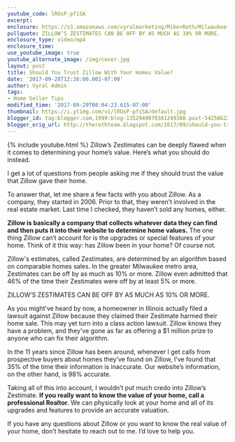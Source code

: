 ```yaml
---
youtube_code: lROsP-pfiSA
excerpt:
enclosure: https://s3.amazonaws.com/vyralmarketing/Mike+Roth/Milwaukee+Real+Estate-+Should+You+Trust+Zillow+With+Your+Homes+Value%253F.mp4
pullquote: ZILLOW’S ZESTIMATES CAN BE OFF BY AS MUCH AS 10% OR MORE.
enclosure_type: video/mp4
enclosure_time:
use_youtube_image: true
youtube_alternate_image: /img/cover.jpg
layout: post
title: Should You Trust Zillow With Your Homes Value?
date: '2017-09-28T12:38:00.002-07:00'
author: Vyral Admin
tags:
- Home Seller Tips
modified_time: '2017-09-29T08:04:23.615-07:00'
thumbnail: https://i.ytimg.com/vi/lROsP-pfiSA/default.jpg
blogger_id: tag:blogger.com,1999:blog-1352949070381249388.post-5425662285152910181
blogger_orig_url: http://therothteam.blogspot.com/2017/09/should-you-trust-zillow-with-your-homes.html
---
```

{% include youtube.html %}
Zillow’s Zestimates can be deeply flawed when it comes to determining your home’s value. Here’s what you should do instead.

I get a lot of questions from people asking me if they should trust the value that Zillow gave their home.

To answer that, let me share a few facts with you about Zillow. As a company, they started in 2006. Prior to that, they weren’t involved in the real estate market. Last time I checked, they haven’t sold any homes, either.

**Zillow is basically a company that collects whatever data they can find and then puts it into their website to determine home values.** The one thing Zillow can’t account for is the upgrades or special features of your home. Think of it this way: has Zillow been in your home? Of course not.

Zillow's estimates, called Zestimates, are determined by an algorithm based on comparable homes sales. In the greater Milwaukee metro area, Zestimates can be off by as much as 10% or more. Zillow even admitted that 46% of the time their Zestimates were off by at least 5% or more.

ZILLOW’S ZESTIMATES CAN BE OFF BY AS MUCH AS 10% OR MORE.

As you might’ve heard by now, a homeowner in Illinois actually filed a lawsuit against Zillow because they claimed their Zestimate harmed their home sale. This may yet turn into a class action lawsuit. Zillow knows they have a problem, and they’ve gone as far as offering a $1 million prize to anyone who can fix their algorithm.

In the 11 years since Zillow has been around, whenever I get calls from prospective buyers about homes they’ve found on Zillow, I’ve found that 35% of the time their information is inaccurate. Our website’s information, on the other hand, is 98% accurate.

Taking all of this into account, I wouldn’t put much credo into Zillow’s Zestimate. **If you really want to know the value of your home, call a professional Realtor.** We can physically look at your home and all of its upgrades and features to provide an accurate valuation.

If you have any questions about Zillow or you want to know the real value of your home, don’t hesitate to reach out to me. I’d love to help you.
